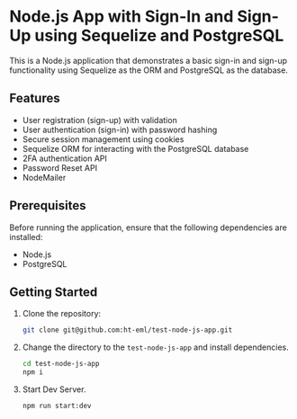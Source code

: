 # Node.js App with Sign-In and Sign-Up using Sequelize and PostgreSQL

This is a Node.js application that demonstrates a basic sign-in and sign-up functionality using Sequelize as the ORM and PostgreSQL as the database.

## Features

- User registration (sign-up) with validation
- User authentication (sign-in) with password hashing
- Secure session management using cookies
- Sequelize ORM for interacting with the PostgreSQL database
- 2FA authentication API
- Password Reset API
- NodeMailer

## Prerequisites

Before running the application, ensure that the following dependencies are installed:

- Node.js
- PostgreSQL

## Getting Started

1. Clone the repository:

   ```bash
   git clone git@github.com:ht-eml/test-node-js-app.git
   
2. Change the directory to the `test-node-js-app` and install dependencies.
   ```bash
   cd test-node-js-app
   npm i
   
3. Start Dev Server.
   ```bash
   npm run start:dev

